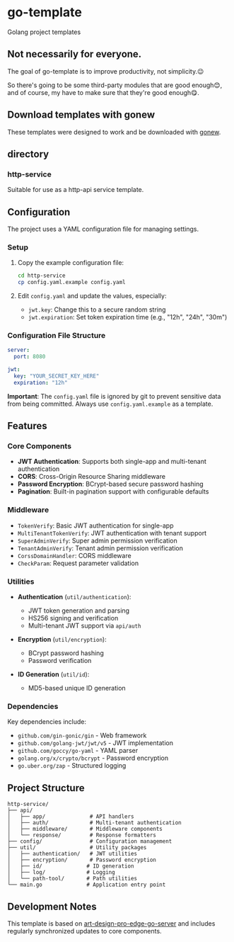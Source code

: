 # go-template

Golang project templates

## Not necessarily for everyone.

The goal of go-template is to improve productivity, not simplicity.😉

So there's going to be some third-party modules that are good enough😊, and of course, my have to make sure that they're good enough😋. 

## Download templates with gonew

These templates were designed to work and be downloaded with 
[gonew](https://pkg.go.dev/golang.org/x/tools/cmd/gonew).

## directory

### http-service

Suitable for use as a http-api service template.

## Configuration

The project uses a YAML configuration file for managing settings.

### Setup

1. Copy the example configuration file:

   ```bash
   cd http-service
   cp config.yaml.example config.yaml
   ```

2. Edit `config.yaml` and update the values, especially:
   - `jwt.key`: Change this to a secure random string
   - `jwt.expiration`: Set token expiration time (e.g., "12h", "24h", "30m")

### Configuration File Structure

```yaml
server:
  port: 8080

jwt:
  key: "YOUR_SECRET_KEY_HERE"
  expiration: "12h"
```

**Important**: The `config.yaml` file is ignored by git to prevent sensitive data from being committed. Always use `config.yaml.example` as a template.

## Features

### Core Components

- **JWT Authentication**: Supports both single-app and multi-tenant authentication
- **CORS**: Cross-Origin Resource Sharing middleware
- **Password Encryption**: BCrypt-based secure password hashing
- **Pagination**: Built-in pagination support with configurable defaults

### Middleware

- `TokenVerify`: Basic JWT authentication for single-app
- `MultiTenantTokenVerify`: JWT authentication with tenant support
- `SuperAdminVerify`: Super admin permission verification
- `TenantAdminVerify`: Tenant admin permission verification
- `CorssDomainHandler`: CORS middleware
- `CheckParam`: Request parameter validation

### Utilities

- **Authentication** (`util/authentication`):
  - JWT token generation and parsing
  - HS256 signing and verification
  - Multi-tenant JWT support via `api/auth`

- **Encryption** (`util/encryption`):
  - BCrypt password hashing
  - Password verification

- **ID Generation** (`util/id`):
  - MD5-based unique ID generation

### Dependencies

Key dependencies include:

- `github.com/gin-gonic/gin` - Web framework
- `github.com/golang-jwt/jwt/v5` - JWT implementation
- `github.com/goccy/go-yaml` - YAML parser
- `golang.org/x/crypto/bcrypt` - Password encryption
- `go.uber.org/zap` - Structured logging

## Project Structure

```text
http-service/
├── api/
│   ├── app/              # API handlers
│   ├── auth/             # Multi-tenant authentication
│   ├── middleware/       # Middleware components
│   └── response/         # Response formatters
├── config/               # Configuration management
├── util/                 # Utility packages
│   ├── authentication/   # JWT utilities
│   ├── encryption/       # Password encryption
│   ├── id/              # ID generation
│   ├── log/             # Logging
│   └── path-tool/       # Path utilities
└── main.go              # Application entry point
```

## Development Notes

This template is based on [art-design-pro-edge-go-server](https://github.com/ChnMig/art-design-pro-edge-go-server) and includes regularly synchronized updates to core components.

